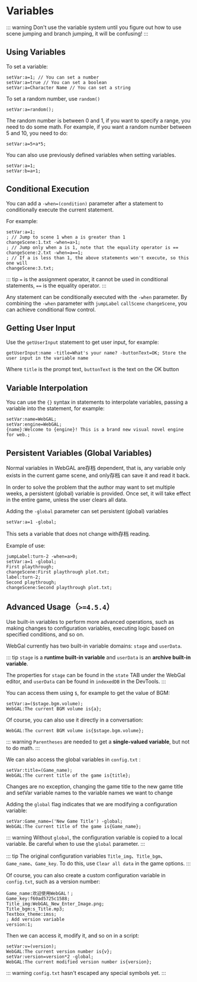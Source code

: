 # Variables

::: warning
Don't use the variable system until you figure out how to use scene jumping and branch jumping, it will be confusing!
:::

## Using Variables

To set a variable:

``` ws
setVar:a=1; // You can set a number
setVar:a=true // You can set a boolean
setVar:a=Character Name // You can set a string
```

To set a random number, use `random()`

```ws
setVar:a=random();
```

The random number is between 0 and 1, if you want to specify a range, you need to do some math. For example, if you want a random number between 5 and 10, you need to do:
```ws
setVar:a=5+a*5;
```

You can also use previously defined variables when setting variables.

``` ws
setVar:a=1;
setVar:b=a+1;
```

## Conditional Execution

You can add a `-when=(condition)` parameter after a statement to conditionally execute the current statement.

For example:

``` ws
setVar:a=1;
; // Jump to scene 1 when a is greater than 1
changeScene:1.txt -when=a>1;
; // Jump only when a is 1, note that the equality operator is ==
changeScene:2.txt -when=a==1;
; // If a is less than 1, the above statements won't execute, so this one will
changeScene:3.txt;

```

::: tip
`=` is the assignment operator, it cannot be used in conditional statements, `==` is the equality operator.
:::

Any statement can be conditionally executed with the `-when` parameter. By combining the `-when` parameter with `jumpLabel` `callScene` `changeScene`, you can achieve conditional flow control.

## Getting User Input

Use the `getUserInput` statement to get user input, for example:

```
getUserInput:name -title=What's your name? -buttonText=OK; Store the user input in the variable name
```

Where `title` is the prompt text, `buttonText` is the text on the OK button

## Variable Interpolation

You can use the `{}` syntax in statements to interpolate variables, passing a variable into the statement, for example:

```
setVar:name=WebGAL;
setVar:engine=WebGAL;
{name}:Welcome to {engine}! This is a brand new visual novel engine for web.;
```

## Persistent Variables (Global Variables)

Normal variables in WebGAL are存档 dependent, that is, any variable only exists in the current game scene, and only存档 can save it and read it back.

In order to solve the problem that the author may want to set multiple weeks, a persistent (global) variable is provided. Once set, it will take effect in the entire game, unless the user clears all data.

Adding the `-global` parameter can set persistent (global) variables

```ws
setVar:a=1 -global;
```

This sets a variable that does not change with存档 reading.

Example of use:

```ws
jumpLabel:turn-2 -when=a>0;
setVar:a=1 -global;
First playthrough;
changeScene:First playthrough plot.txt;
label:turn-2;
Second playthrough;
changeScene:Second playthrough plot.txt;
```

## Advanced Usage（`>=4.5.4`）
Use built-in variables to perform more advanced operations, such as making changes to configuration variables, executing logic based on specified conditions, and so on.

WebGal currently has two built-in variable domains: `stage` and `userData`.

::: tip
`stage` is a **runtime built-in variable** and `userData` is an **archive built-in variable**.

The properties for `stage` can be found in the `state` TAB under the WebGal editor, and `userData` can be found in `indexedDB` in the DevTools.
:::

You can access them using `$`, for example to get the value of BGM:

```ws
setVar:a=($stage.bgm.volume);
WebGAL:The current BGM volume is{a};
```

Of course, you can also use it directly in a conversation:

```ws
WebGAL:The current BGM volume is{$stage.bgm.volume};
```

::: warning
`Parentheses` are needed to get a **single-valued variable**, but not to do math.
:::

We can also access the global variables in `config.txt` :

```ws
setVar:title=(Game_name);
WebGAL:The current title of the game is{title};
```

Changes are no exception, changing the game title to the new game title and setVar variable names to the variable names we want to change

Adding the `global` flag indicates that we are modifying a configuration variable:

```ws
setVar:Game_name=('New Game Title') -global;
WebGAL:The current title of the game is{Game_name};
```

::: warning
Without `global`, the configuration variable is copied to a local variable. Be careful when to use the `global` parameter.
:::

::: tip
The original configuration variables `Title_img`、`Title_bgm`、`Game_name`、`Game_key`.
To do this, use `Clear all data` in the game options.
:::

Of course, you can also create a custom configuration variable in `config.txt`, such as a version number:

```text
Game_name:欢迎使用WebGAL！;
Game_key:f60ad5725c1588;
Title_img:WebGAL_New_Enter_Image.png;
Title_bgm:s_Title.mp3;
Textbox_theme:imss;
; Add version variable
version:1;
```

Then we can access it, modify it, and so on in a script:

```ws
setVar:v=(version);
WebGAL:The current version number is{v};
setVar:version=version*2 -global;
WebGAL:The current modified version number is{version};
```

::: warning
`config.txt` hasn't escaped any special symbols yet.
:::
